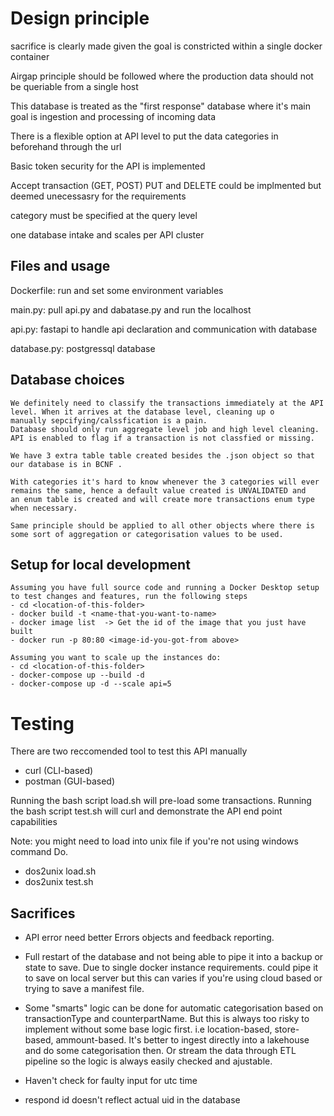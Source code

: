 # Design principle

sacrifice is clearly made given the goal is constricted within a single docker container

Airgap principle should be followed where the production data should not be queriable from a single host 

This database is treated as the "first response" database where it's main goal is ingestion and processing of incoming data

There is a flexible option at API level to put the data categories in beforehand through the url

Basic token security for the API is implemented

Accept transaction (GET, POST) PUT and DELETE could be implmented but deemed unecessasry for the requirements

category must be specified at the query level

one database intake and scales per API cluster

## Files and usage
Dockerfile: run and set some environment variables

main.py: pull api.py and dabatase.py and run the localhost

api.py: fastapi to handle api declaration and communication with database

database.py: postgressql database

## Database choices
    We definitely need to classify the transactions immediately at the API level. When it arrives at the database level, cleaning up o
    manually sepcifying/calssfication is a pain.
    Database should only run aggregate level job and high level cleaning.
    API is enabled to flag if a transaction is not classfied or missing. 

    We have 3 extra table table created besides the .json object so that our database is in BCNF .

    With categories it's hard to know whenever the 3 categories will ever remains the same, hence a default value created is UNVALIDATED and
    an enum table is created and will create more transactions enum type when necessary.

    Same principle should be applied to all other objects where there is some sort of aggregation or categorisation values to be used.

## Setup for local development
    Assuming you have full source code and running a Docker Desktop setup to test changes and features, run the following steps
    - cd <location-of-this-folder>
    - docker build -t <name-that-you-want-to-name>
    - docker image list  -> Get the id of the image that you just have built
    - docker run -p 80:80 <image-id-you-got-from above>
    
    Assuming you want to scale up the instances do:
    - cd <location-of-this-folder>
    - docker-compose up --build -d
    - docker-compose up -d --scale api=5
# Testing
There are two reccomended tool to test this API manually
- curl (CLI-based)
- postman (GUI-based)

Running the bash script load.sh will pre-load some transactions.
Running the bash script test.sh will curl and demonstrate the API end point capabilities

Note: you might need to load into unix file if you're not using windows command
Do. 
- dos2unix load.sh
- dos2unix test.sh

## Sacrifices

- API error need better Errors objects and feedback reporting.

- Full restart of the database and not being able to pipe it into a backup or state to save. Due to single docker instance requirements. could pipe it to save on local server but this can varies if you're using cloud based or trying to save a manifest file.

- Some "smarts" logic can be done for automatic categorisation based on transactionType and counterpartName. But this is always too risky to implement without some base logic first. i.e location-based, store-based, ammount-based. It's better to ingest directly into a lakehouse and do some categorisation then. Or stream the data through ETL pipeline so the logic is always easily checked and ajustable. 

- Haven't check for faulty input for utc time
- respond id doesn't reflect actual uid in the database